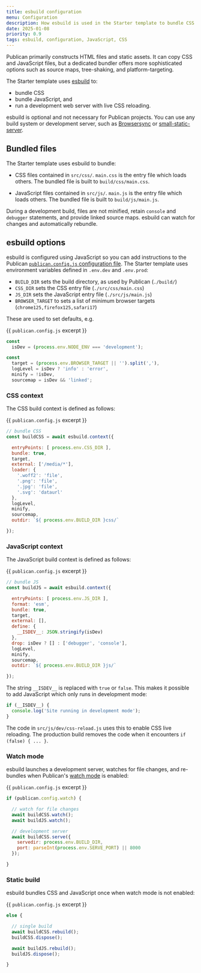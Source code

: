 ```yaml
---
title: esbuild configuration
menu: Configuration
description: How esbuild is used in the Starter template to bundle CSS and JavaScript.
date: 2025-01-08
priority: 0.9
tags: esbuild, configuration, JavaScript, CSS
---
```


Publican primarily constructs HTML files and static assets. It can copy CSS and JavaScript files, but a dedicated bundler offers more sophisticated options such as source maps, tree-shaking, and platform-targeting.

The Starter template uses [esbuild](https://esbuild.github.io/) to:

* bundle CSS
* bundle JavaScript, and
* run a development web server with live CSS reloading.

esbuild is optional and not necessary for Publican projects. You can use any build system or development server, such as [Browsersync](https://browsersync.io/) or [small-static-server](https://www.npmjs.com/package/small-static-server).


## Bundled files

The Starter template uses esbuild to bundle:

* CSS files contained in `src/css/`. `main.css` is the entry file which loads others. The bundled file is built to `build/css/main.css`.

* JavaScript files contained in `src/js/`. `main.js` is the entry file which loads others. The bundled file is built to `build/js/main.js`.

During a development build, files are not minified, retain `console` and `debugger` statements, and provide linked source maps. esbuild can watch for changes and automatically rebundle.


## esbuild options

esbuild is configured using JavaScript so you can add instructions to the Publican [`publican.config.js` configuration file](--ROOT--docs/esbuild/configuration/). The Starter template uses environment variables defined in `.env.dev` and `.env.prod`:

* `BUILD_DIR` sets the build directory, as used by Publican (`./build/`)
* `CSS_DIR` sets the CSS entry file (`./src/css/main.css`)
* `JS_DIR` sets the JavaScript entry file (`./src/js/main.js`)
* `BROWSER_TARGET` to sets a list of minimum browser targets (`chrome125,firefox125,safari17`)

These are used to set defaults, e.g.

{{ `publican.config.js` excerpt }}
```js
const
  isDev = (process.env.NODE_ENV === 'development');

const
  target = (process.env.BROWSER_TARGET || '').split(','),
  logLevel = isDev ? 'info' : 'error',
  minify = !isDev,
  sourcemap = isDev && 'linked';
```


### CSS context

The CSS build context is defined as follows:

{{ `publican.config.js` excerpt }}
```js
// bundle CSS
const buildCSS = await esbuild.context({

  entryPoints: [ process.env.CSS_DIR ],
  bundle: true,
  target,
  external: ['/media/*'],
  loader: {
    '.woff2': 'file',
    '.png': 'file',
    '.jpg': 'file',
    '.svg': 'dataurl'
  },
  logLevel,
  minify,
  sourcemap,
  outdir: `${ process.env.BUILD_DIR }css/`

});
```


### JavaScript context

The JavaScript build context is defined as follows:

{{ `publican.config.js` excerpt }}
```js
// bundle JS
const buildJS = await esbuild.context({

  entryPoints: [ process.env.JS_DIR ],
  format: 'esm',
  bundle: true,
  target,
  external: [],
  define: {
    __ISDEV__: JSON.stringify(isDev)
  },
  drop: isDev ? [] : ['debugger', 'console'],
  logLevel,
  minify,
  sourcemap,
  outdir: `${ process.env.BUILD_DIR }js/`

});
```

The string `__ISDEV__` is replaced with `true` or `false`. This makes it possible to add JavaScript which only runs in development mode:

```js
if (__ISDEV__) {
  console.log('Site running in development mode');
}
```

The code in `src/js/dev/css-reload.js` uses this to enable CSS live reloading. The production build removes the code when it encounters `if (false) { ... }`.


### Watch mode

esbuild launches a development server, watches for file changes, and re-bundles when Publican's [watch mode](--ROOT--docs/configuration/options/#watch-mode) is enabled:

{{ `publican.config.js` excerpt }}
```js
if (publican.config.watch) {

  // watch for file changes
  await buildCSS.watch();
  await buildJS.watch();

  // development server
  await buildCSS.serve({
    servedir: process.env.BUILD_DIR,
    port: parseInt(process.env.SERVE_PORT) || 8000
  });

}
```


### Static build

esbuild bundles CSS and JavaScript once when watch mode is not enabled:

{{ `publican.config.js` excerpt }}
```js
else {

  // single build
  await buildCSS.rebuild();
  buildCSS.dispose();

  await buildJS.rebuild();
  buildJS.dispose();

}
```
